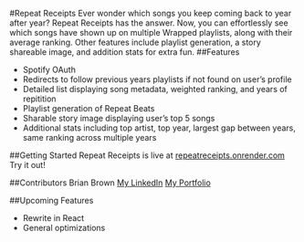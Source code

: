 #Repeat Receipts
Ever wonder which songs you keep coming back to year after year? Repeat Receipts has the answer. Now, you can effortlessly see which songs have shown up on multiple Wrapped playlists, along with their average ranking. Other features include playlist generation, a story shareable image, and addition stats for extra fun.
##Features
- Spotify OAuth
- Redirects to follow previous years playlists if not found on user’s profile
- Detailed list displaying song metadata, weighted ranking, and years of repitition
- Playlist generation of Repeat Beats
- Sharable story image displaying user’s top 5 songs
- Additional stats including top artist, top year, largest gap between years, same ranking across multiple years

##Getting Started
Repeat Receipts is live at [repeatreceipts.onrender.com][repeatreceipts.onrender.com] Try it out!

##Contributors
Brian Brown
[My LinkedIn][My LinkedIn]
[My Portfolio][My Portfolio]

##Upcoming Features
- Rewrite in React
- General optimizations

[Repeat Receipts]: http://repeatreceipts.onrender.com "repeatreceipts.onrender.com"
[repeatreceipts.onrender.com]: http://repeatreceipts.onrender.com "repeatreceipts.onrender.com"
[My Portfolio]: https://bsquareddesigns.net "My Portfolio"
[My LinkedIn]: https://www.linkedin.com/in/brian-brown-neu/ "My LinkedIn"